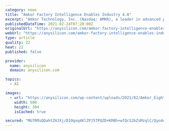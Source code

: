 ```yaml
---
category: news
title: "Amkor Factory Intelligence Enables Industry 4.0"
excerpt: "Amkor Technology, Inc. (Nasdaq: AMKR), a leader in advanced packaging technologies that support high-growth markets, including smartphones and 5G, advanced automotive systems, high-performance computing and consumer IoT,"
publishedDateTime: 2021-02-24T07:20:00Z
originalUrl: "https://anysilicon.com/amkor-factory-intelligence-enables-industry-4-0/"
webUrl: "https://anysilicon.com/amkor-factory-intelligence-enables-industry-4-0/"
type: article
quality: 22
heat: 22
published: false

provider:
  name: anysilicon
  domain: anysilicon.com

topics:
  - AI

images:
  - url: "https://anysilicon.com/wp-content/uploads/2021/02/Amkor_Eight-Pillars-Diagram_Social-Tile-e1614150995654.png"
    width: 500
    height: 304
    isCached: true

secured: "MU7RMiQDahtZHJXj/D1Oqxq4KlZPJ5TPQZD+KM8h+wfQcS2bZsMzqlC/Qyo4uJt1h+XYoSrdT37WqKz9NqMrWg4yFmsAgZakZQLo5FEDYI5IbCvHNnLmDs27WqVpkCVp2EdIY0TBMzcXfqLhOV9RU8L0GlPJN26WxYbrnuRnxhQV7tDbpbOAjHKvF6+GBitgiuR2sG3OgzjVrK1sW2rzG5KOznZjEQpyNhnFe5qt+InVBp5wocLHZZNAON742YWduQ1xtFp4mgOml4bLKQT5fiUiWf5a6x2zb5MRc2KKr4yN8nzSrnw1gUue6wz/lzvgzHVugDXkPOAbdX9Ae+39/DJocAmyOwvQ9/z8jUNOuyk=;ozPOYkKJ+2rhlfOMCHeIJQ=="
---
```



